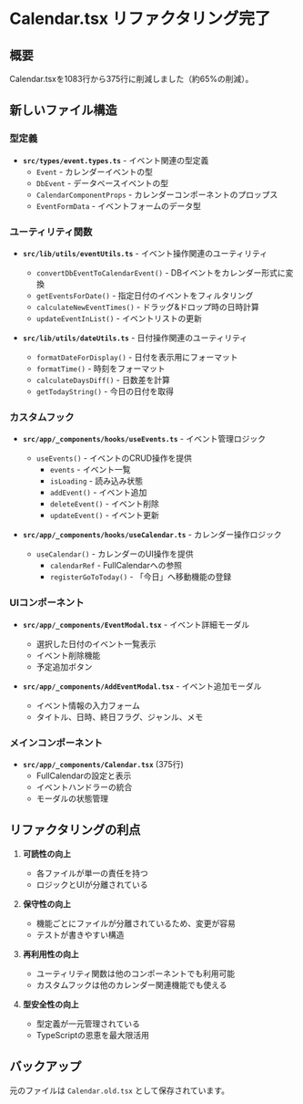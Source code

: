 # Calendar.tsx リファクタリング完了

## 概要

Calendar.tsxを1083行から375行に削減しました（約65%の削減）。

## 新しいファイル構造

### 型定義

- **`src/types/event.types.ts`** - イベント関連の型定義
  - `Event` - カレンダーイベントの型
  - `DbEvent` - データベースイベントの型
  - `CalendarComponentProps` - カレンダーコンポーネントのプロップス
  - `EventFormData` - イベントフォームのデータ型

### ユーティリティ関数

- **`src/lib/utils/eventUtils.ts`** - イベント操作関連のユーティリティ

  - `convertDbEventToCalendarEvent()` - DBイベントをカレンダー形式に変換
  - `getEventsForDate()` - 指定日付のイベントをフィルタリング
  - `calculateNewEventTimes()` - ドラッグ&ドロップ時の日時計算
  - `updateEventInList()` - イベントリストの更新

- **`src/lib/utils/dateUtils.ts`** - 日付操作関連のユーティリティ
  - `formatDateForDisplay()` - 日付を表示用にフォーマット
  - `formatTime()` - 時刻をフォーマット
  - `calculateDaysDiff()` - 日数差を計算
  - `getTodayString()` - 今日の日付を取得

### カスタムフック

- **`src/app/_components/hooks/useEvents.ts`** - イベント管理ロジック

  - `useEvents()` - イベントのCRUD操作を提供
    - `events` - イベント一覧
    - `isLoading` - 読み込み状態
    - `addEvent()` - イベント追加
    - `deleteEvent()` - イベント削除
    - `updateEvent()` - イベント更新

- **`src/app/_components/hooks/useCalendar.ts`** - カレンダー操作ロジック
  - `useCalendar()` - カレンダーのUI操作を提供
    - `calendarRef` - FullCalendarへの参照
    - `registerGoToToday()` - 「今日」へ移動機能の登録

### UIコンポーネント

- **`src/app/_components/EventModal.tsx`** - イベント詳細モーダル

  - 選択した日付のイベント一覧表示
  - イベント削除機能
  - 予定追加ボタン

- **`src/app/_components/AddEventModal.tsx`** - イベント追加モーダル
  - イベント情報の入力フォーム
  - タイトル、日時、終日フラグ、ジャンル、メモ

### メインコンポーネント

- **`src/app/_components/Calendar.tsx`** (375行)
  - FullCalendarの設定と表示
  - イベントハンドラーの統合
  - モーダルの状態管理

## リファクタリングの利点

1. **可読性の向上**

   - 各ファイルが単一の責任を持つ
   - ロジックとUIが分離されている

2. **保守性の向上**

   - 機能ごとにファイルが分離されているため、変更が容易
   - テストが書きやすい構造

3. **再利用性の向上**

   - ユーティリティ関数は他のコンポーネントでも利用可能
   - カスタムフックは他のカレンダー関連機能でも使える

4. **型安全性の向上**
   - 型定義が一元管理されている
   - TypeScriptの恩恵を最大限活用

## バックアップ

元のファイルは `Calendar.old.tsx` として保存されています。
